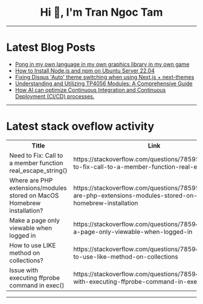 <h1 align="center">Hi 👋, I'm Tran Ngoc Tam</h1>

---

# Latest Blog Posts 
<!-- BLOG-POST-LIST:START -->
- [Pong in my own language in my own graphics library in my own game](https://dev.to/chigbeef_77/pong-in-my-own-language-in-my-own-graphics-library-in-my-own-game-3fa9)
- [How to Install Node.js and npm on Ubuntu Server 22.04](https://dev.to/ersinkoc/how-to-install-nodejs-and-npm-on-ubuntu-server-2204-1g7c)
- [Fixing Disqus &#39;Auto&#39; theme switching when using Next.js + next-themes](https://dev.to/mahdava/fixing-disqus-auto-theme-switching-when-using-nextjs-next-themes-3l4k)
- [Understanding and Utilizing TP4056 Modules: A Comprehensive Guide](https://dev.to/dunlop_marshall_57735193b/understanding-and-utilizing-tp4056-modules-a-comprehensive-guide-28f2)
- [How AI can optimize Continuous Integration and Continuous Deployment &lpar;CI/CD&rpar; processes.](https://dev.to/devops_den/how-ai-can-optimize-continuous-integration-and-continuous-deployment-cicd-processes-4f67)
<!-- BLOG-POST-LIST:END -->

---

# Latest stack oveflow activity
<table>
  <tr><th>Title</th><th>Link</th></tr>
  <!-- STACKOVERFLOW:START --><tr><td>Need to Fix: Call to a member function real_escape_string&lpar;&rpar;</td><td>https://stackoverflow.com/questions/78595020/need-to-fix-call-to-a-member-function-real-escape-string</td></tr><tr><td>Where are PHP extensions/modules stored on MacOS Homebrew installation?</td><td>https://stackoverflow.com/questions/78595007/where-are-php-extensions-modules-stored-on-macos-homebrew-installation</td></tr><tr><td>Make a page only viewable when logged in</td><td>https://stackoverflow.com/questions/78594940/make-a-page-only-viewable-when-logged-in</td></tr><tr><td>How to use LIKE method on collections?</td><td>https://stackoverflow.com/questions/78594932/how-to-use-like-method-on-collections</td></tr><tr><td>Issue with executing ffprobe command in exec&lpar;&rpar;</td><td>https://stackoverflow.com/questions/78594822/issue-with-executing-ffprobe-command-in-exec</td></tr><!-- STACKOVERFLOW:END -->
</table>

---


